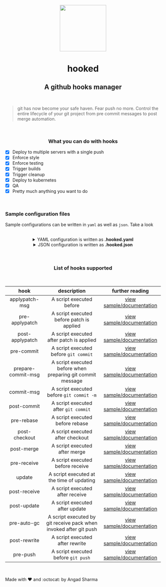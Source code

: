 <p align="center">
    <img src="https://octodex.github.com/images/daftpunktocat-guy.gif" width=150px>
</p>
<h1 align="center">hooked</h1>
<h2 align="center">A github hooks manager</h2>

<br>

> git has now become your safe haven. Fear push no more. Control the entire lifecycle of your git project from pre commit messages to post merge automation.

<br>

<h3 align="center">What you can do with hooks</h3>

- [X] Deploy to multiple servers with a single push
- [X] Enforce style  
- [x] Enforce testing
- [X] Trigger builds
- [X] Trigger cleanup
- [X] Deploy to kubernetes 
- [X] QA
- [X] Pretty much anything you want to do

<br>

### Sample configuration files
Sample configurations can be written in `yaml` as well as `json`. Take a look

<br>

<details>
<summary align="center">YAML configuration is written as <b>.hooked.yaml</b> </summary>

```yaml
version: 1.0
hooks:
  pre-commit:
    env_file: .env
    commands:
      - "cat .hooked.log >> pre-commit hook'"
      - "cat .hooked.log >> 'hooked!'"
  post-commit:
    environment:
      - HOST: localhost
    commands:
      - "cat .hooked.log >> post-commit hook'"
      - "cat .hooked.log >> 'hooked!'"

```

</details>


<details>
<summary align="center">JSON configuration is written as <b>.hooked.json</b> </summary>

```json
{
	"version": 1,
	"hooks": {
		"pre-commit": {
			"env_file": ".env",
			"commands": [
				"cat .hooked.log >> pre-commit hook'",
				"cat .hooked.log >> 'hooked!'"
			]
		},
		"post-commit": {
			"environment": [
				{
					"HOST": "localhost"
				}
			],
			"commands": [
				"cat .hooked.log >> post-commit hook'",
				"cat .hooked.log >> 'hooked!'"
			]
		}
	}
}
```
</details>

<br>
<br>

<div align = "center">
    
### List of hooks supported

<br>


| hook | description    |      further reading |    
|:----:|:----------------------------------------:|:------:|
| applypatch-msg        | A script executed before | [view sample/documentation](https://github.com/git/git/blob/master/templates/hooks--applypatch-msg.sample) |
| pre-applypatch        | A script executed before patch is applied | [view sample/documentation](https://github.com/git/git/blob/master/Documentation/githooks.txt#L74) |
| post-applypatch       | A script executed after patch is applied | [view sample/documentation](https://github.com/git/git/blob/master/Documentation/githooks.txt#L74) |
| pre-commit            | A script executed before `git commit`| [view sample/documentation](https://github.com/git/git/blob/master/templates/hooks--pre-commit.sample) | 
| prepare-commit-msg    | A script executed before when preparing git commit message | [view sample/documentation](https://github.com/git/git/blob/master/templates/hooks--prepare-commit-msg.sample) |
| commit-msg            | A script executed before `git commit -m` | [view sample/documentation](https://github.com/git/git/blob/master/templates/hooks--commit-msg.sample) |
| post-commit           | A script executed after `git commit`   | [view sample/documentation](https://github.com/git/git/blob/master/Documentation/githooks.txt#L142) |
| pre-rebase            | A script executed before rebase        | [view sample/documentation](https://github.com/git/git/blob/master/templates/hooks--pre-rebase.sample) |
| post-checkout         | A script executed after checkout       | [view sample/documentation](https://github.com/git/git/blob/master/Documentation/githooks.txt#L160) |
| post-merge            | A script executed after merge          | [view sample/documentation](https://github.com/git/git/blob/master/Documentation/githooks.txt#L178) |
| pre-receive           | A script executed before receive       | [view sample/documentation](https://github.com/git/git/blob/master/Documentation/githooks.txt#L221) |
| update                | A script executed at the time of updating | [view sample/documentation](https://github.com/git/git/blob/master/templates/hooks--update.sample) |
| post-receive          | A script executed after receive         | [view sample/documentation](https://github.com/git/git/blob/master/Documentation/githooks.txt#L295) |
| post-update           | A script executed after update          | [view sample/documentation](https://github.com/git/git/blob/master/templates/hooks--post-update.sample) |
| pre-auto-gc           | A script executed by git receive pack when invoked after git push | [view sample/documentation](https://github.com/git/git/blob/master/Documentation/githooks.txt#L387) |
| post-rewrite          | A script executed after rewrite         | [view sample/documentation](https://github.com/git/git/blob/master/Documentation/githooks.txt#L394) |
| pre-push              | A script executed before `git push`     | [view sample/documentation](https://github.com/git/git/blob/master/Documentation/githooks.txt#L192) |

</div>

<br>

Made with :heart: and :octocat: by Angad Sharma
